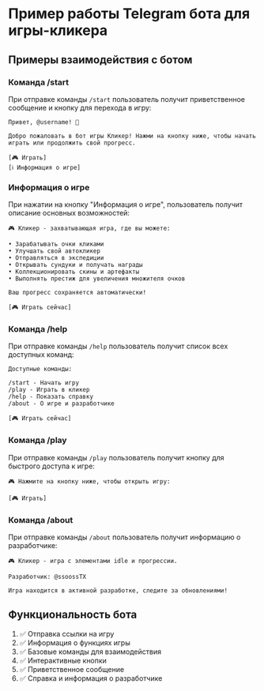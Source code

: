 # Пример работы Telegram бота для игры-кликера

## Примеры взаимодействия с ботом

### Команда /start
При отправке команды `/start` пользователь получит приветственное сообщение и кнопку для перехода в игру:

```
Привет, @username! 👋

Добро пожаловать в бот игры Кликер! Нажми на кнопку ниже, чтобы начать играть или продолжить свой прогресс.

[🎮 Играть]
[ℹ️ Информация о игре]
```

### Информация о игре
При нажатии на кнопку "Информация о игре", пользователь получит описание основных возможностей:

```
🎮 Кликер - захватывающая игра, где вы можете:

• Зарабатывать очки кликами
• Улучшать свой автокликер
• Отправляться в экспедиции
• Открывать сундуки и получать награды
• Коллекционировать скины и артефакты
• Выполнять престиж для увеличения множителя очков

Ваш прогресс сохраняется автоматически!

[🎮 Играть сейчас]
```

### Команда /help
При отправке команды `/help` пользователь получит список всех доступных команд:

```
Доступные команды:

/start - Начать игру
/play - Играть в кликер
/help - Показать справку
/about - О игре и разработчике

[🎮 Играть сейчас]
```

### Команда /play
При отправке команды `/play` пользователь получит кнопку для быстрого доступа к игре:

```
🎮 Нажмите на кнопку ниже, чтобы открыть игру:

[🎮 Играть]
```

### Команда /about
При отправке команды `/about` пользователь получит информацию о разработчике:

```
🎮 Кликер - игра с элементами idle и прогрессии.

Разработчик: @ssoossTX

Игра находится в активной разработке, следите за обновлениями!
```

## Функциональность бота

1. ✅ Отправка ссылки на игру
2. ✅ Информация о функциях игры
3. ✅ Базовые команды для взаимодействия
4. ✅ Интерактивные кнопки
5. ✅ Приветственное сообщение
6. ✅ Справка и информация о разработчике